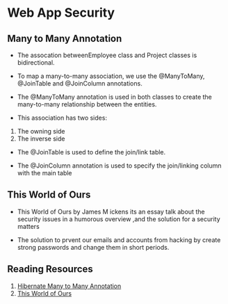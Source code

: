 # Web App Security

## Many to Many Annotation

* The assocation betweenEmployee class and Project classes is bidirectional.

* To map a many-to-many association, we use the @ManyToMany, @JoinTable and @JoinColumn annotations.

* The @ManyToMany annotation is used in both classes to create the many-to-many relationship between the entities.

* This association has two sides:

1. The owning side
2. The inverse side

* The @JoinTable is used to define the join/link table.

* The @JoinColumn annotation is used to specify the join/linking column with the main table

## This World of Ours

* This World of Ours by James M ickens its an essay talk about the security issues in a humorous overview ,and the solution for a security matters

* The solution to prvent our emails and accounts from hacking by create strong passwords and change them in short periods.

## Reading Resources

1. [Hibernate Many to Many Annotation](https://www.baeldung.com/hibernate-many-to-many)
2. [This World of Ours](https://scholar.harvard.edu/files/mickens/files/thisworldofours.pdf)
